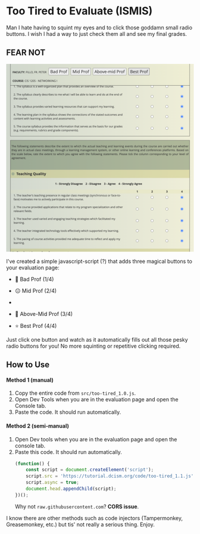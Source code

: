 # Too Tired to Evaluate (ISMIS)

Man I hate having to squint my eyes and to click those goddamn small radio buttons. I wish I had a way to just check them all and see my final grades.

  

## FEAR NOT

![Screenshot of the extension in action](screenshots/main.png)

  

I've created a simple javascript-script (?) that adds three magical buttons to your evaluation page:

- 🚫 Bad Prof (1/4)

- 😐 Mid Prof (2/4)
- 
- 🙂 Above-Mid Prof (3/4)

- ⭐ Best Prof (4/4)

  

Just click one button and watch as it automatically fills out all those pesky radio buttons for you! No more squinting or repetitive clicking required.

  

## How to Use

#### Method 1 (manual)
1. Copy the entire code from ``src/too-tired_1.0.js``.
2. Open Dev Tools when you are in the evaluation page and open the Console tab.
3. Paste the code. It should run automatically.

#### Method 2 (semi-manual)
1. Open Dev tools when you are in the evaluation page and open the console tab.
2. Paste this code. It should run automatically. 
	```js
	(function() {
	    const script = document.createElement('script');
	    script.src = 'https://tutorial.dcism.org/code/too-tired_1.1.js';
	    script.async = true;
	    document.head.appendChild(script);
	})();
	```
	Why not ``raw.githubusercontent.com``? **CORS issue**.

I know there are other methods such as code injectors (Tampermonkey, Greasemonkey, etc.) but tis' not really a serious thing. Enjoy.